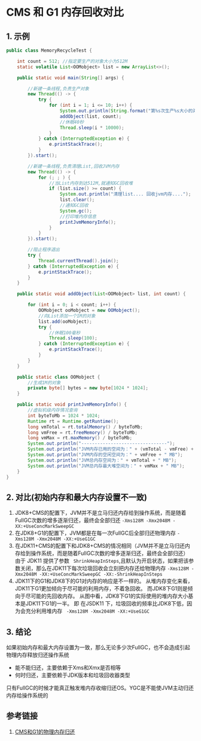 # CMS 和 G1 内存回收对比

## 1.  示例

```java
public class MemoryRecycleTest {

    int count = 512; //指定要生产的对象大小为512M
    static volatile List<OOMobject> list = new ArrayList<>();

    public static void main(String[] args) {

        //新建一条线程,负责生产对象
        new Thread(() -> {
            try {
                for (int i = 1; i <= 10; i++) {
                    System.out.println(String.format("第%s次生产%s大小的对象", i, count));
                    addObject(list, count);
                    //休眠40秒
                    Thread.sleep(i * 10000);
                }
            } catch (InterruptedException e) {
                e.printStackTrace();
            }
        }).start();

        //新建一条线程,负责清理List,回收JVM内存
        new Thread(() -> {
            for (; ; ) {
                //当List内存到达512M,就通知GC回收堆
                if (list.size() >= count) {
                    System.out.println("清理list.... 回收jvm内存....");
                    list.clear();
                    //通知GC回收
                    System.gc();
                    //打印堆内存信息
                    printJvmMemoryInfo();
                }
            }
        }).start();

        //阻止程序退出
        try {
            Thread.currentThread().join();
        } catch (InterruptedException e) {
            e.printStackTrace();
        }
    }

    public static void addObject(List<OOMobject> list, int count) {

        for (int i = 0; i < count; i++) {
            OOMobject ooMobject = new OOMobject();
            //向List添加一个1M的对象
            list.add(ooMobject);
            try {
                //休眠100毫秒
                Thread.sleep(100);
            } catch (InterruptedException e) {
                e.printStackTrace();
            }
        }
    }

    public static class OOMobject {
        //生成1M的对象
        private byte[] bytes = new byte[1024 * 1024];
    }

    public static void printJvmMemoryInfo() {
        //虚拟机级内存情况查询
        int byteToMb = 1024 * 1024;
        Runtime rt = Runtime.getRuntime();
        long vmTotal = rt.totalMemory() / byteToMb;
        long vmFree = rt.freeMemory() / byteToMb;
        long vmMax = rt.maxMemory() / byteToMb;
        System.out.println("--------------------------------");
        System.out.println("JVM内存已用的空间为：" + (vmTotal - vmFree) + " MB");
        System.out.println("JVM内存的空闲空间为：" + vmFree + " MB");
        System.out.println("JVM总内存空间为：" + vmTotal + " MB");
        System.out.println("JVM总内存最大堆空间为：" + vmMax + " MB");
    }
}


```

## 2. 对比(初始内存和最大内存设置不一致)

1. JDK8+CMS的配置下，JVM并不是立马归还内存给到操作系统，而是随着FullGC次数的增多逐渐归还，最终会全部归还 ``-Xms128M -Xmx2048M -XX:+UseConcMarkSweepGC``
2. 在JDK8+G1的配置下，JVM都是在每一次FullGC后全部归还物理内存 ``-Xms128M -Xmx2048M -XX:+UseG1GC ``
3. 在JDK11+CMS的配置下和JDK8+CMS的情况相同（JVM并不是立马归还内存给到操作系统，而是随着FullGC次数的增多逐渐归还，最终会全部归还） 由于 JDK11 提供了参数 `` ShrinkHeapInSteps``,且默认为开启状态，如果把该参数关闭，那么在JDK11下每次垃圾回收会立刻把内存还给物理内存 ``-Xms128M -Xmx2048M -XX:+UseConcMarkSweepGC -XX:-ShrinkHeapInSteps ``
4. JDK11下的G1和JDK8下的G1对内存的响应是不一样的。 从堆内存变化来看， JDK11下G1更加倾向于尽可能的利用内存，不着急回收。 而JDK8下G1则是倾向于尽可能的先回收内存。 从图中看，JDK8下G1的实际使用的堆内存大小基本是JDK11下G1的一半。 即 在JSDK11 下，垃圾回收的频率比JDK8下低，因为会充分利用堆内存 `` -Xms128M -Xmx2048M -XX:+UseG1GC``

## 3. 结论

如果初始内存和最大内存设置为一致，那么无论多少次FullGC，也不会造成引起物理内存释放归还操作系统

- 能不能归还，主要依赖于Xms和Xmx是否相等
- 何时归还，主要依赖于JDK版本和垃圾回收器类型

只有FullGC的时候才能真正触发堆内存收缩归还OS。YGC是不能使JVM主动归还内存给操作系统的


## 参考链接

1. [CMS和G1的物理内存归还](https://wblog.csdn.net/qq_40378034/article/details/110677269)